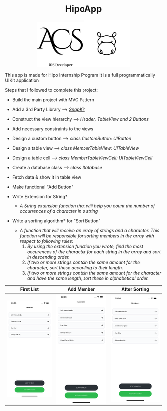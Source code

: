 <h1 align='center'>HipoApp</h1>
<p align='center'><img src='Extra/acsLight.png' width=150/><img src='Extra/logo.jpeg' width=150/></p>



  This app is made for Hipo Internship Program
  It is a full programmatically UIKit application



  Steps that I followed to complete this project:
* Build the main project with MVC Pattern
* Add a 3rd Party Library --> [*SnapKit*](https://github.com/SnapKit/SnapKit)
* Construct the view hierarchy --> *Header, TableView and 2 Buttons*
* Add necessary constraints to the views
* Design a custom button --> *class CustomButton: UIButton*
* Design a table view --> *class MemberTableView: UITableView*
* Design a table cell --> *class MemberTableViewCell: UITableViewCell*
* Create a database class --> *class Database*
* Fetch data & show it in table view
* Make functional "Add Button"

* Write Extension for String*
  * *A String extension function that will help you count the number of occurrences of a character in a string*
  
* Write a sorting algorithm* for "Sort Button"
  * *A function that will receive an array of strings and a character. This function will be responsible for sorting members in the array with respect to following rules:*
    1. *By using the extension function you wrote, find the most occurences of the character for each string in the array and sort in descending order.*
    2. *If two or more strings contain the same amount for the character, sort these according to their length.*
    3. *If two or more strings contain the same amount for the character and have the same length, sort these in alphabetical order.*

<center>

First List| Add Member | After Sorting
------------ | ------------- | -------------
<img src='Extra/1.png'/> | <img src='Extra/2.png'/> | <img src='Extra/3.png'/> |

</center>
